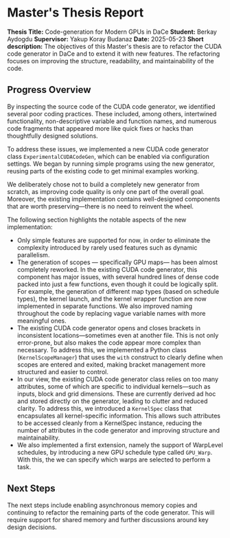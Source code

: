 # Master's Thesis Report

**Thesis Title:** Code-generation for Modern GPUs in DaCe
**Student:** Berkay Aydogdu
**Supervisor:** Yakup Koray Budanaz
**Date:** 2025-05-23
**Short description:** The objectives of this Master's thesis are to refactor the CUDA code generator in DaCe and to extend it with new features. The refactoring focuses on improving the structure, readability, and maintainability of the code.

## Progress Overview

By inspecting the source code of the CUDA code generator, we identified several poor coding
practices. These included, among others, intertwined functionality, non-descriptive variable
and function names, and numerous code fragments that appeared more like quick fixes or hacks
than thoughtfully designed solutions.

To address these issues, we implemented a new CUDA code generator class `ExperimentalCUDACodeGen`, which can be enabled via configuration settings. We began by
running simple programs using the new generator, reusing parts of the existing code to get
minimal examples working.

We deliberately chose not to build a completely new generator from scratch, as improving code
quality is only one part of the overall goal. Moreover, the existing implementation contains
well-designed components that are worth preserving—there is no need to reinvent the wheel.

The following section highlights the notable aspects of the new implementation:

- Only simple features are supported for now, in order to eliminate the complexity introduced
  by rarely used features such as dynamic parallelism.
- The generation of scopes — specifically GPU maps— has been almost completely reworked.
  In the existing CUDA code generator, this component has major issues, with several hundred
  lines of dense code packed into just a few functions, even though it could be logically
  split. For example, the generation of different map types (based on schedule types), the
  kernel launch, and the kernel wrapper function are now implemented in separate functions.
  We also improved naming throughout the code by replacing vague variable names with more
  meaningful ones.
- The existing CUDA code generator opens and closes brackets in inconsistent
  locations—sometimes even at another file. This is not only error-prone, but also makes
  the code appear more complex than necessary. To address this, we implemented a Python
  class (`KernelScopeManager`) that uses the `with` construct to clearly define when scopes
  are  entered and exited, making bracket management more structured and easier to control.
- In our view, the existing CUDA code generator class relies on too many attributes, some of
  which are specific to individual kernels—such as inputs, block and grid dimensions. These
  are currently derived ad hoc and stored directly on the generator, leading to clutter and
  reduced clarity. To address this, we introduced a `KernelSpec` class that encapsulates all
  kernel-specific information. This allows such attributes to be accessed cleanly from a
  KernelSpec instance, reducing the number of attributes in the code generator and improving
  structure and maintainability.
- We also implemented a first extension, namely the support of WarpLevel schedules, by
  introducing a new GPU schedule type called `GPU_Warp`. With this, the we can specify which
  warps are selected to perform a task.


## Next Steps

The next steps include enabling asynchronous memory copies and continuing to refactor the
remaining parts of the code generator. This will require support for shared memory and
further discussions around key design decisions.
